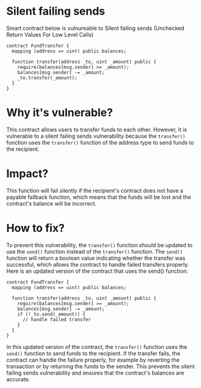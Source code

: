 # Silent failing sends

Smart contract below is vulnureable to Silent failing sends (Unchecked Return Values For Low Level Calls)

```solidity
contract FundTransfer {
  mapping (address => uint) public balances;

  function transfer(address _to, uint _amount) public {
    require(balances[msg.sender] >= _amount);
    balances[msg.sender] -= _amount;
    _to.transfer(_amount);
  }
}
```

# Why it's vulnerable?
This contract allows users to transfer funds to each other. However, it is vulnerable to a silent failing sends vulnerability because the ```transfer()``` function uses the ```transfer()``` function of the address type to send funds to the recipient. 

# Impact?
This function will fail silently if the recipient's contract does not have a payable fallback function, which means that the funds will be lost and the contract's balance will be incorrect.

# How to fix?
To prevent this vulnerability, the ```transfer()``` function should be updated to use the ```send()``` function instead of the ```transfer()``` function. The ```send()``` function will return a boolean value indicating whether the transfer was successful, which allows the contract to handle failed transfers properly. Here is an updated version of the contract that uses the send() function:

```solidity
contract FundTransfer {
  mapping (address => uint) public balances;

  function transfer(address _to, uint _amount) public {
    require(balances[msg.sender] >= _amount);
    balances[msg.sender] -= _amount;
    if (!_to.send(_amount)) {
      // handle failed transfer
    }
  }
}
```

In this updated version of the contract, the ```transfer()``` function uses the ```send()``` function to send funds to the recipient. If the transfer fails, the contract can handle the failure properly, for example by reverting the transaction or by returning the funds to the sender. This prevents the silent failing sends vulnerability and ensures that the contract's balances are accurate.
